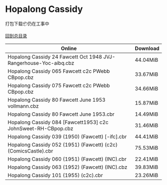 # Hopalong Cassidy

打包下载📦仍在工事中

[回到总目录](/Catalogs.md)







Online | Download
--- | ---
Hopalong Cassidy 24 Fawcett Oct 1948 JVJ-Rangerhouse-Yoc-aibq.cbz | 44.04MiB
Hopalong Cassidy 065 Fawcett c2c PWebb CBpop.cbz | 33.67MiB
Hopalong Cassidy 075 Fawcett c2c PWebb CBpop.cbz | 34.66MiB
Hopalong Cassidy 80 Fawcett June 1953 vollmann.cbz | 15.87MiB
Hopalong Cassidy 80 Fawcett June 1953.cbr | 14.49MiB
Hopalong Cassidy 084 [Fawcett1953] c2c JohnSweet-RH-CBpop.cbz | 31.46MiB
Hopalong Cassidy 039 (1950) (Fawcett) [-ifc].cbr | 44.41MiB
Hopalong Cassidy 052 (1951) (Fawcett) (c2c) (ComicsCastle).cbr | 75.53MiB
Hopalong Cassidy 060 (1951) (Fawcett) (INC).cbr | 22.41MiB
Hopalong Cassidy 063 (1952) (Fawcett) (INC).cbz | 39.83MiB
Hopalong Cassidy 101 (1955) (c2c).cbr | 23.26MiB